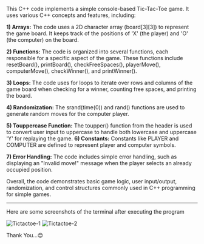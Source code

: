 This C++ code implements a simple console-based Tic-Tac-Toe game. It uses various C++ concepts and features, including:

**1) Arrays:** The code uses a 2D character array (board[3][3]) to represent the game board. It keeps track of the positions of 'X' (the 
                player) and 'O' (the computer) on the board.

**2) Functions:** The code is organized into several functions, each responsible for a specific aspect of the game. These functions include 
                  resetBoard(), printBoard(), checkFreeSpaces(), playerMove(), computerMove(), checkWinner(), and printWinner().

**3) Loops:** The code uses for loops to iterate over rows and columns of the game board when checking for a winner, counting free spaces, 
              and printing the board.

**4) Randomization:** The srand(time(0)) and rand() functions are used to generate random moves for the computer player.

**5) Touppercase Function:** The toupper() function from the <cctype> header is used to convert user input to uppercase to handle both 
                             lowercase and uppercase 'Y' for replaying the game.
**6) Constants:** Constants like PLAYER and COMPUTER are defined to represent player and computer symbols.

**7) Error Handling:** The code includes simple error handling, such as displaying an "Invalid move!" message when the player selects an 
                       already occupied position.

Overall, the code demonstrates basic game logic, user input/output, randomization, and control structures commonly used in C++ programming for simple games. 



*********************************************************************************************************



Here are some screenshots of the terminal after executing the program


![Tictactoe-1](https://github.com/rohankr09/Cpp-Projects/assets/112258054/cafb8391-028c-47d8-9466-c65b12c2fd72)
![Tictactoe-2](https://github.com/rohankr09/Cpp-Projects/assets/112258054/04f3cc07-bc31-4afc-8668-9076b1c5d7ac)




Thank You...😊 
